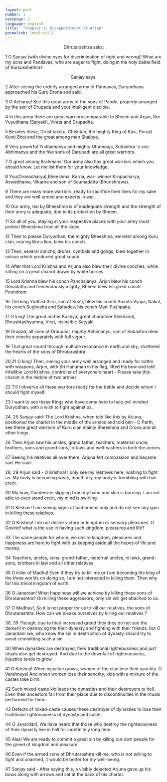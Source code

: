 ```yaml
---
layout: post
number: 1
nextpage: 2
language: english
title:  "Chapter 1: Disappointment of Arjun"
permalink: /english/1/
---
```


<center>Dhrutarashtra asks: </center>

1 O Sanjay (with divine eyes for discrimination of right and wrong)! What are my sons and Pandavas, who are eager to fight, doing in the holy battle field of Kursukshethra?

<center>Sanjay says: </center>

2 After seeing the orderly arranged army of Pandavas, Duryodhana approached his Guru Drona and said.

3 O Acharya! See this great army of the sons of Pandu, properly arranged by the son of Drupada and your intelligent disciple.

4 In this army there are great warriors comparable to Bheem and Arjun, like Yuyudhana (Satyaki), Virata and Drupadha. 

5 Besides these, Drushtaketu, Chekitan, the mighty King of Kasi, Purujit Kunti Bhoj and the great among men Shaibya, 

6 Very powerful Yudhamanyu and mighty Uttamouja,  Subadhra 's son Abhimanyu and the five sons of Darupadi are all great warriors.

7 O great among Brahmans! Our army also has great warriors which you should know. Let me list them for your knowledge.

8 You(Dronacharya),Bheeshma, Karna, war- winner Krupacharya, Aswatthama, Vikarna and son of Soumadatta (Bhurishrawa).

9 There are many more warriors, ready to sacrifice their lives for my sake and they are well armed and experts in war.

10 Our army, led by Bheeshma is of inadequate strength and the strength of their army is adequate, due to its protection by Bheem.

11 So all of you, staying at your respective places with your army must protect Bheeshma from all the sides.

12 Then to please Duryodhan, the mighty Bheeshma, eminent among Kuru clan, roaring like a lion, blew his conch.

13 Then, several conchs, drums, cymbals and gongs, blew together in unison which produced great sound.

14 After that Lord Krishna and Arjuna also blew their divine conches, while sitting on a great chariot drawn by white horses.

15 Lord Krishna blew his conch Panchajanya, Arjun blew his conch Devadatta and tremendously mighty, Bheem blew his great conch Poundram.

16 The king Yudhishthira, son of Kunti, blew his conch Ananta Vijaya, Nakul, his conch Sughosha and Sahadev, his conch Mani Pushpaka.

17 O king! The great archer Kashya, great charioteer Shikhandi, Dhrushtadhyumna, Virat, invincible Satyaki, 

18 Drupad, all sons of Draupadi, mighty Abhimanyu, son of Subadhra blew their conchs separately with full vigour.

19 That great sound through multiple resonance in earth and sky, shattered the hearts of the sons of Dhrutarashtra.

20,21 O king! Then, seeing your army well arranged and ready for battle with weapons, Arjun, with Sri Hanuman in his flag, lifted his bow and told infallible Lord Krishna, controller of everyone's heart - Please take this chariot in the middle of two armies

22 Till I observe all these warriors ready for the battle and decide whom I should fight myself.

23 I want to see these Kings who have come here to help evil minded Duryodhan, with a wish to fight against us.

24, 25 Sanjay said: The Lord Krishna, when told like this by Arjuna, positioned the chariot in the middle of the armies and told him - O Parth, see these great warriors of Kuru clan mainly Bheeshma and Drona and all other kings.

26 Then Arjun saw his uncles, grand father, teachers, maternal uncle, brothers, sons and grand sons, in-laws and well-wishers in both the armies.

27 Seeing his relatives all over there, Arjuna felt compassion and became sad. He said-

28, 29 Arjun said - O Krishna! I only see my relatives here, wishing to fight us. My body is becoming weak,  mouth dry, my body is trembling with hair erect.

30 My bow, Gandeev is slipping from my hand and skin is burning. I am not able to even stand erect, my mind is swirling

31 O Keshav! I am seeing signs of bad omens only and do not see any gain in killing these relatives.

32 O Krishna! I do not desire victory or kingdom or sensory pleasures. O Govind! what is the use in having such kingdom, pleasures and life?

33 The same people for whom, we desire kingdom, pleasures and happiness are here to fight with us keeping aside all the hopes of life and money.

34 Teachers, uncles, sons, grand-father, maternal uncles, in laws, grand-sons, brothers in law and all other relatives.

35 O killer of Madhu! Even if they try to kill me or I am becoming the king of the three worlds on doing so, I am not interested in killing them. Then why for this trivial kingdom of earth.

36 O Janardan! What happiness will we achieve by killing these sons of Dhrutarashtra? On killing these aggressors, only sin will get attached to us.

37 O Madhav!, So it is not proper for us to kill our relatives, the sons of Dhrutarashtra. How can we please ourselves by killing our relatives ?

38, 39 Though, due to their increased greed they they do not see the demerit in destroying the their dynasty and fighting with their friends, but O Janardan! we, who know the sin in destruction of dynasty should try to avoid committing such a sin.

40 When dynasties are destroyed, their traditional righteousness and just rituals also get destroyed. And due to the downfall of righteousness, injustice tends to grow.

41 O Krishna! When injustice grows, women of the clan lose their sanctity. O Varshneya! And when women lose their sanctity, kids with a mixture of the castes take birth.

42 Such mixed-caste kid leads the dynasties and their destroyers to hell. Even their ancestors fall from their place due to discontinuities in the rituals performed for them. 

43 Defects of mixed-caste causes these destroyer of dynasties to lose their traditional righteousness of dynasty and caste.

44 O Janardan!, We have heard that those who destroy the righteousness of their dynasty live in hell for indefinitely long time.

45 Alas! We are ready to commit a great sin by killing our own people for the greed of kingdom and pleasure.

46 Even if the armed sons of Dhrutarashtra kill me, who is not willing to fight and unarmed, it would be better for my well-being.

47 Sanjay said - After saying this, a visibly dejected Arjuna gave up his bows along with arrows and sat at the back of his chariot.


